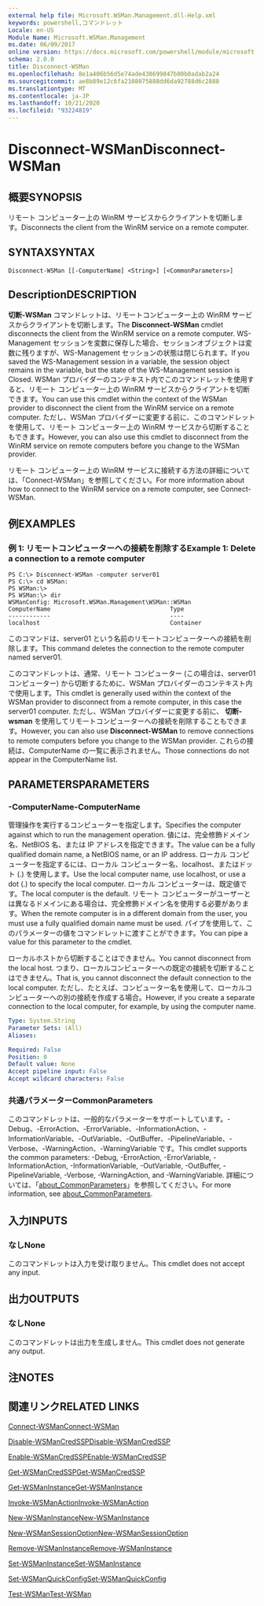 ```yaml
---
external help file: Microsoft.WSMan.Management.dll-Help.xml
keywords: powershell,コマンドレット
Locale: en-US
Module Name: Microsoft.WSMan.Management
ms.date: 06/09/2017
online version: https://docs.microsoft.com/powershell/module/microsoft.wsman.management/disconnect-wsman?view=powershell-5.1&WT.mc_id=ps-gethelp
schema: 2.0.0
title: Disconnect-WSMan
ms.openlocfilehash: 8e1a406b56d5e74ade438699847b80b0adab2a24
ms.sourcegitcommit: ae8b89e12c6fa2108075888dd6da92788d6c2888
ms.translationtype: MT
ms.contentlocale: ja-JP
ms.lasthandoff: 10/21/2020
ms.locfileid: "93224819"
---
```

# <span data-ttu-id="1fc42-103">Disconnect-WSMan</span><span class="sxs-lookup"><span data-stu-id="1fc42-103">Disconnect-WSMan</span></span>

## <span data-ttu-id="1fc42-104">概要</span><span class="sxs-lookup"><span data-stu-id="1fc42-104">SYNOPSIS</span></span>
<span data-ttu-id="1fc42-105">リモート コンピューター上の WinRM サービスからクライアントを切断します。</span><span class="sxs-lookup"><span data-stu-id="1fc42-105">Disconnects the client from the WinRM service on a remote computer.</span></span>

## <span data-ttu-id="1fc42-106">SYNTAX</span><span class="sxs-lookup"><span data-stu-id="1fc42-106">SYNTAX</span></span>

```
Disconnect-WSMan [[-ComputerName] <String>] [<CommonParameters>]
```

## <span data-ttu-id="1fc42-107">Description</span><span class="sxs-lookup"><span data-stu-id="1fc42-107">DESCRIPTION</span></span>
<span data-ttu-id="1fc42-108">**切断-WSMan** コマンドレットは、リモートコンピューター上の WinRM サービスからクライアントを切断します。</span><span class="sxs-lookup"><span data-stu-id="1fc42-108">The **Disconnect-WSMan** cmdlet disconnects the client from the WinRM service on a remote computer.</span></span>
<span data-ttu-id="1fc42-109">WS-Management セッションを変数に保存した場合、セッションオブジェクトは変数に残りますが、WS-Management セッションの状態は閉じられます。</span><span class="sxs-lookup"><span data-stu-id="1fc42-109">If you saved the WS-Management session in a variable, the session object remains in the variable, but the state of the WS-Management session is Closed.</span></span>
<span data-ttu-id="1fc42-110">WSMan プロバイダーのコンテキスト内でこのコマンドレットを使用すると、リモート コンピューター上の WinRM サービスからクライアントを切断できます。</span><span class="sxs-lookup"><span data-stu-id="1fc42-110">You can use this cmdlet within the context of the WSMan provider to disconnect the client from the WinRM service on a remote computer.</span></span>
<span data-ttu-id="1fc42-111">ただし、WSMan プロバイダーに変更する前に、このコマンドレットを使用して、リモート コンピューター上の WinRM サービスから切断することもできます。</span><span class="sxs-lookup"><span data-stu-id="1fc42-111">However, you can also use this cmdlet to disconnect from the WinRM service on remote computers before you change to the WSMan provider.</span></span>

<span data-ttu-id="1fc42-112">リモート コンピューター上の WinRM サービスに接続する方法の詳細については、「Connect-WSMan」を参照してください。</span><span class="sxs-lookup"><span data-stu-id="1fc42-112">For more information about how to connect to the WinRM service on a remote computer, see Connect-WSMan.</span></span>

## <span data-ttu-id="1fc42-113">例</span><span class="sxs-lookup"><span data-stu-id="1fc42-113">EXAMPLES</span></span>

### <span data-ttu-id="1fc42-114">例 1: リモートコンピューターへの接続を削除する</span><span class="sxs-lookup"><span data-stu-id="1fc42-114">Example 1: Delete a connection to a remote computer</span></span>

```
PS C:\> Disconnect-WSMan -computer server01
PS C:\> cd WSMan:
PS WSMan:\>
PS WSMan:\> dir
WSManConfig: Microsoft.WSMan.Management\WSMan::WSMan
ComputerName                                  Type
------------                                  ----
localhost                                     Container
```

<span data-ttu-id="1fc42-115">このコマンドは、server01 という名前のリモートコンピューターへの接続を削除します。</span><span class="sxs-lookup"><span data-stu-id="1fc42-115">This command deletes the connection to the remote computer named server01.</span></span>

<span data-ttu-id="1fc42-116">このコマンドレットは、通常、リモート コンピューター (この場合は、server01 コンピューター) から切断するために、WSMan プロバイダーのコンテキスト内で使用します。</span><span class="sxs-lookup"><span data-stu-id="1fc42-116">This cmdlet is generally used within the context of the WSMan provider to disconnect from a remote computer, in this case the server01 computer.</span></span>
<span data-ttu-id="1fc42-117">ただし、WSMan プロバイダーに変更する前に、 **切断-wsman** を使用してリモートコンピューターへの接続を削除することもできます。</span><span class="sxs-lookup"><span data-stu-id="1fc42-117">However, you can also use **Disconnect-WSMan** to remove connections to remote computers before you change to the WSMan provider.</span></span>
<span data-ttu-id="1fc42-118">これらの接続は、ComputerName の一覧に表示されません。</span><span class="sxs-lookup"><span data-stu-id="1fc42-118">Those connections do not appear in the ComputerName list.</span></span>

## <span data-ttu-id="1fc42-119">PARAMETERS</span><span class="sxs-lookup"><span data-stu-id="1fc42-119">PARAMETERS</span></span>

### <span data-ttu-id="1fc42-120">-ComputerName</span><span class="sxs-lookup"><span data-stu-id="1fc42-120">-ComputerName</span></span>
<span data-ttu-id="1fc42-121">管理操作を実行するコンピューターを指定します。</span><span class="sxs-lookup"><span data-stu-id="1fc42-121">Specifies the computer against which to run the management operation.</span></span>
<span data-ttu-id="1fc42-122">値には、完全修飾ドメイン名、NetBIOS 名、または IP アドレスを指定できます。</span><span class="sxs-lookup"><span data-stu-id="1fc42-122">The value can be a fully qualified domain name, a NetBIOS name, or an IP address.</span></span>
<span data-ttu-id="1fc42-123">ローカル コンピューターを指定するには、ローカル コンピューター名、localhost、またはドット (.) を使用します。</span><span class="sxs-lookup"><span data-stu-id="1fc42-123">Use the local computer name, use localhost, or use a dot (.) to specify the local computer.</span></span>
<span data-ttu-id="1fc42-124">ローカル コンピューターは、既定値です。</span><span class="sxs-lookup"><span data-stu-id="1fc42-124">The local computer is the default.</span></span>
<span data-ttu-id="1fc42-125">リモート コンピューターがユーザーとは異なるドメインにある場合は、完全修飾ドメイン名を使用する必要があります。</span><span class="sxs-lookup"><span data-stu-id="1fc42-125">When the remote computer is in a different domain from the user, you must use a fully qualified domain name must be used.</span></span>
<span data-ttu-id="1fc42-126">パイプを使用して、このパラメーターの値をコマンドレットに渡すことができます。</span><span class="sxs-lookup"><span data-stu-id="1fc42-126">You can pipe a value for this parameter to the cmdlet.</span></span>

<span data-ttu-id="1fc42-127">ローカルホストから切断することはできません。</span><span class="sxs-lookup"><span data-stu-id="1fc42-127">You cannot disconnect from the local host.</span></span>
<span data-ttu-id="1fc42-128">つまり、ローカルコンピューターへの既定の接続を切断することはできません。</span><span class="sxs-lookup"><span data-stu-id="1fc42-128">That is, you cannot disconnect the default connection to the local computer.</span></span>
<span data-ttu-id="1fc42-129">ただし、たとえば、コンピューター名を使用して、ローカルコンピューターへの別の接続を作成する場合。</span><span class="sxs-lookup"><span data-stu-id="1fc42-129">However, if you create a separate connection to the local computer, for example, by using the computer name.</span></span>

```yaml
Type: System.String
Parameter Sets: (All)
Aliases:

Required: False
Position: 0
Default value: None
Accept pipeline input: False
Accept wildcard characters: False
```

### <span data-ttu-id="1fc42-130">共通パラメーター</span><span class="sxs-lookup"><span data-stu-id="1fc42-130">CommonParameters</span></span>
<span data-ttu-id="1fc42-131">このコマンドレットは、一般的なパラメーターをサポートしています。-Debug、-ErrorAction、-ErrorVariable、-InformationAction、-InformationVariable、-OutVariable、-OutBuffer、-PipelineVariable、-Verbose、-WarningAction、-WarningVariable です。</span><span class="sxs-lookup"><span data-stu-id="1fc42-131">This cmdlet supports the common parameters: -Debug, -ErrorAction, -ErrorVariable, -InformationAction, -InformationVariable, -OutVariable, -OutBuffer, -PipelineVariable, -Verbose, -WarningAction, and -WarningVariable.</span></span> <span data-ttu-id="1fc42-132">詳細については、「[about_CommonParameters](https://go.microsoft.com/fwlink/?LinkID=113216)」を参照してください。</span><span class="sxs-lookup"><span data-stu-id="1fc42-132">For more information, see [about_CommonParameters](https://go.microsoft.com/fwlink/?LinkID=113216).</span></span>

## <span data-ttu-id="1fc42-133">入力</span><span class="sxs-lookup"><span data-stu-id="1fc42-133">INPUTS</span></span>

### <span data-ttu-id="1fc42-134">なし</span><span class="sxs-lookup"><span data-stu-id="1fc42-134">None</span></span>
<span data-ttu-id="1fc42-135">このコマンドレットは入力を受け取りません。</span><span class="sxs-lookup"><span data-stu-id="1fc42-135">This cmdlet does not accept any input.</span></span>

## <span data-ttu-id="1fc42-136">出力</span><span class="sxs-lookup"><span data-stu-id="1fc42-136">OUTPUTS</span></span>

### <span data-ttu-id="1fc42-137">なし</span><span class="sxs-lookup"><span data-stu-id="1fc42-137">None</span></span>
<span data-ttu-id="1fc42-138">このコマンドレットは出力を生成しません。</span><span class="sxs-lookup"><span data-stu-id="1fc42-138">This cmdlet does not generate any output.</span></span>

## <span data-ttu-id="1fc42-139">注</span><span class="sxs-lookup"><span data-stu-id="1fc42-139">NOTES</span></span>

## <span data-ttu-id="1fc42-140">関連リンク</span><span class="sxs-lookup"><span data-stu-id="1fc42-140">RELATED LINKS</span></span>

[<span data-ttu-id="1fc42-141">Connect-WSMan</span><span class="sxs-lookup"><span data-stu-id="1fc42-141">Connect-WSMan</span></span>](Connect-WSMan.md)

[<span data-ttu-id="1fc42-142">Disable-WSManCredSSP</span><span class="sxs-lookup"><span data-stu-id="1fc42-142">Disable-WSManCredSSP</span></span>](Disable-WSManCredSSP.md)

[<span data-ttu-id="1fc42-143">Enable-WSManCredSSP</span><span class="sxs-lookup"><span data-stu-id="1fc42-143">Enable-WSManCredSSP</span></span>](Enable-WSManCredSSP.md)

[<span data-ttu-id="1fc42-144">Get-WSManCredSSP</span><span class="sxs-lookup"><span data-stu-id="1fc42-144">Get-WSManCredSSP</span></span>](Get-WSManCredSSP.md)

[<span data-ttu-id="1fc42-145">Get-WSManInstance</span><span class="sxs-lookup"><span data-stu-id="1fc42-145">Get-WSManInstance</span></span>](Get-WSManInstance.md)

[<span data-ttu-id="1fc42-146">Invoke-WSManAction</span><span class="sxs-lookup"><span data-stu-id="1fc42-146">Invoke-WSManAction</span></span>](Invoke-WSManAction.md)

[<span data-ttu-id="1fc42-147">New-WSManInstance</span><span class="sxs-lookup"><span data-stu-id="1fc42-147">New-WSManInstance</span></span>](New-WSManInstance.md)

[<span data-ttu-id="1fc42-148">New-WSManSessionOption</span><span class="sxs-lookup"><span data-stu-id="1fc42-148">New-WSManSessionOption</span></span>](New-WSManSessionOption.md)

[<span data-ttu-id="1fc42-149">Remove-WSManInstance</span><span class="sxs-lookup"><span data-stu-id="1fc42-149">Remove-WSManInstance</span></span>](Remove-WSManInstance.md)

[<span data-ttu-id="1fc42-150">Set-WSManInstance</span><span class="sxs-lookup"><span data-stu-id="1fc42-150">Set-WSManInstance</span></span>](Set-WSManInstance.md)

[<span data-ttu-id="1fc42-151">Set-WSManQuickConfig</span><span class="sxs-lookup"><span data-stu-id="1fc42-151">Set-WSManQuickConfig</span></span>](Set-WSManQuickConfig.md)

[<span data-ttu-id="1fc42-152">Test-WSMan</span><span class="sxs-lookup"><span data-stu-id="1fc42-152">Test-WSMan</span></span>](Test-WSMan.md)
